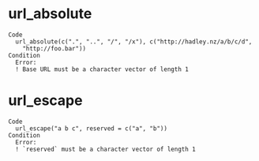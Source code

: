# url_absolute

    Code
      url_absolute(c(".", "..", "/", "/x"), c("http://hadley.nz/a/b/c/d",
        "http://foo.bar"))
    Condition
      Error:
      ! Base URL must be a character vector of length 1

# url_escape

    Code
      url_escape("a b c", reserved = c("a", "b"))
    Condition
      Error:
      ! `reserved` must be a character vector of length 1

